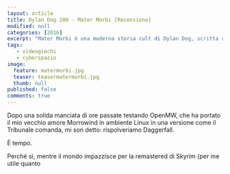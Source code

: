 ```yaml
---
layout: article
title: Dylan Dog 280 - Mater Morbi [Recensione]
modified: null
categories: [2016]
excerpt: "Mater Morbi è una moderna storia cult di Dylan Dog, scritta da Roberto Recchioni nel 2009...."
tags: 
   - videogiochi
   - cyberspazio
image: 
  feature: matermorbi.jpg
  teaser: teasermatermorbi.jpg
  thumb: null
published: false
comments: true
---
```


Dopo una solida manciata di ore passate testando OpenMW, che ha portato il mio vecchio amore Morrowind in ambiente Linux in una versione come il Tribunale comanda, mi son detto: rispolveriamo Daggerfall.

È tempo.

Perché sì, mentre il mondo impazzisce per la remastered di Skyrim (per me utile quanto 